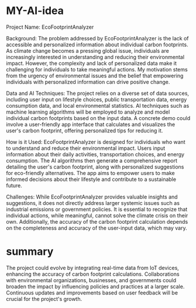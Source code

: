 # MY-AI-idea
Project Name: EcoFootprintAnalyzer

Background:
The problem addressed by EcoFootprintAnalyzer is the lack of accessible and personalized information about individual carbon footprints. As climate change becomes a pressing global issue, individuals are increasingly interested in understanding and reducing their environmental impact. However, the complexity and lack of personalized data make it challenging for individuals to take meaningful actions. My motivation stems from the urgency of environmental issues and the belief that empowering individuals with personalized information can drive positive change.

Data and AI Techniques:
The project relies on a diverse set of data sources, including user input on lifestyle choices, public transportation data, energy consumption data, and local environmental statistics. AI techniques such as machine learning algorithms will be employed to analyze and model individual carbon footprints based on the input data. A concrete demo could involve a user-friendly app interface that calculates and visualizes the user's carbon footprint, offering personalized tips for reducing it.

How is it Used:
EcoFootprintAnalyzer is designed for individuals who want to understand and reduce their environmental impact. Users input information about their daily activities, transportation choices, and energy consumption. The AI algorithms then generate a comprehensive report detailing the user's carbon footprint, along with personalized suggestions for eco-friendly alternatives. The app aims to empower users to make informed decisions about their lifestyle and contribute to a sustainable future.

Challenges:
While EcoFootprintAnalyzer provides valuable insights and suggestions, it does not directly address larger systemic issues such as industrial emissions or government policies. It is essential to recognize that individual actions, while meaningful, cannot solve the climate crisis on their own. Additionally, the accuracy of the carbon footprint calculation depends on the completeness and accuracy of the user-input data, which may vary.

# summary
The project could evolve by integrating real-time data from IoT devices, enhancing the accuracy of carbon footprint calculations. Collaborations with environmental organizations, businesses, and governments could broaden the impact by influencing policies and practices at a larger scale. Continuous updates and improvements based on user feedback will be crucial for the project's growth.
